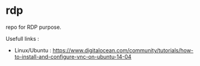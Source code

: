 # rdp
repo for RDP purpose. 

Usefull links :
- Linux/Ubuntu : https://www.digitalocean.com/community/tutorials/how-to-install-and-configure-vnc-on-ubuntu-14-04


